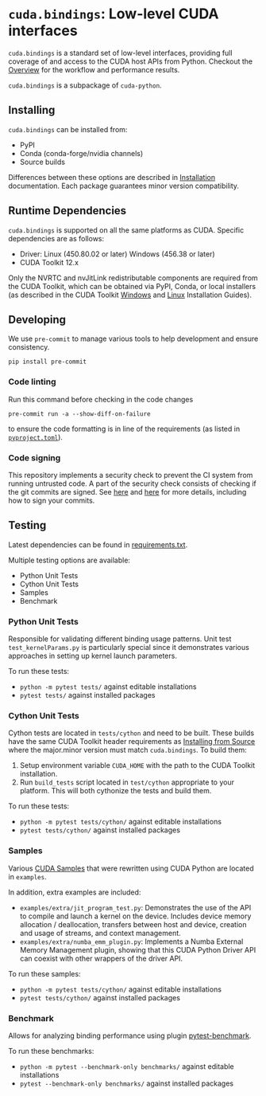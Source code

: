 # `cuda.bindings`: Low-level CUDA interfaces

`cuda.bindings` is a standard set of low-level interfaces, providing full coverage of and access to the CUDA host APIs from Python. Checkout the [Overview](https://nvidia.github.io/cuda-python/cuda-bindings/latest/overview.html) for the workflow and performance results.

`cuda.bindings` is a subpackage of `cuda-python`.

## Installing

`cuda.bindings` can be installed from:

* PyPI
* Conda (conda-forge/nvidia channels)
* Source builds

Differences between these options are described in [Installation](https://nvidia.github.io/cuda-python/cuda-bindings/latest/install.html) documentation. Each package guarantees minor version compatibility.

## Runtime Dependencies

`cuda.bindings` is supported on all the same platforms as CUDA. Specific dependencies are as follows:

* Driver: Linux (450.80.02 or later) Windows (456.38 or later)
* CUDA Toolkit 12.x

Only the NVRTC and nvJitLink redistributable components are required from the CUDA Toolkit, which can be obtained via PyPI, Conda, or local installers (as described in the CUDA Toolkit [Windows](https://docs.nvidia.com/cuda/cuda-installation-guide-microsoft-windows/index.html) and [Linux](https://docs.nvidia.com/cuda/cuda-installation-guide-linux/index.html) Installation Guides).

## Developing

We use `pre-commit` to manage various tools to help development and ensure consistency.
```shell
pip install pre-commit
```

### Code linting

Run this command before checking in the code changes
```shell
pre-commit run -a --show-diff-on-failure
```
to ensure the code formatting is in line of the requirements (as listed in [`pyproject.toml`](./pyproject.toml)).

### Code signing

This repository implements a security check to prevent the CI system from running untrusted code. A part of the
security check consists of checking if the git commits are signed. See
[here](https://docs.gha-runners.nvidia.com/apps/copy-pr-bot/faqs/#why-did-i-receive-a-comment-that-my-pull-request-requires-additional-validation)
and
[here](https://docs.github.com/en/authentication/managing-commit-signature-verification/about-commit-signature-verification)
for more details, including how to sign your commits.

## Testing

Latest dependencies can be found in [requirements.txt](https://github.com/NVIDIA/cuda-python/blob/main/cuda_bindings/requirements.txt).

Multiple testing options are available:

* Python Unit Tests
* Cython Unit Tests
* Samples
* Benchmark

### Python Unit Tests

Responsible for validating different binding usage patterns. Unit test `test_kernelParams.py` is particularly special since it demonstrates various approaches in setting up kernel launch parameters.

To run these tests:
* `python -m pytest tests/` against editable installations
* `pytest tests/` against installed packages

### Cython Unit Tests

Cython tests are located in `tests/cython` and need to be built. These builds have the same CUDA Toolkit header requirements as [Installing from Source](https://nvidia.github.io/cuda-python/cuda-bindings/latest/install.html#requirements) where the major.minor version must match `cuda.bindings`. To build them:

1. Setup environment variable `CUDA_HOME` with the path to the CUDA Toolkit installation.
2. Run `build_tests` script located in `test/cython` appropriate to your platform. This will both cythonize the tests and build them.

To run these tests:
* `python -m pytest tests/cython/` against editable installations
* `pytest tests/cython/` against installed packages

### Samples

Various [CUDA Samples](https://github.com/NVIDIA/cuda-samples/tree/master) that were rewritten using CUDA Python are located in `examples`.

In addition, extra examples are included:

* `examples/extra/jit_program_test.py`: Demonstrates the use of the API to compile and
  launch a kernel on the device. Includes device memory allocation /
  deallocation, transfers between host and device, creation and usage of
  streams, and context management.
* `examples/extra/numba_emm_plugin.py`: Implements a Numba External Memory Management
  plugin, showing that this CUDA Python Driver API can coexist with other
  wrappers of the driver API.

To run these samples:
* `python -m pytest tests/cython/` against editable installations
* `pytest tests/cython/` against installed packages

### Benchmark

Allows for analyzing binding performance using plugin [pytest-benchmark](https://github.com/ionelmc/pytest-benchmark).

To run these benchmarks:
* `python -m pytest --benchmark-only benchmarks/` against editable installations
* `pytest --benchmark-only benchmarks/` against installed packages
